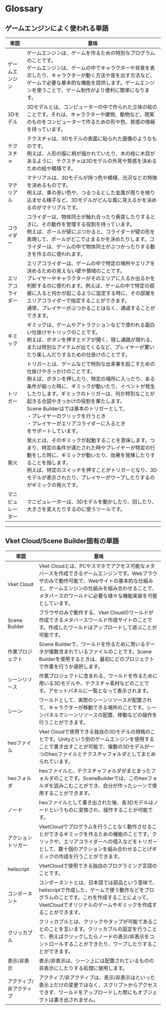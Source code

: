 # Glossary

## ゲームエンジンによく使われる単語

| 単語 | 意味 |
|----|----|
| ゲームエンジン | ゲームエンジンは、ゲームを作るための特別なプログラムのことです。<br>ゲームエンジンは、ゲームの中でキャラクターや背景を表示したり、キャラクターが動く方法や音を出す方法など、ゲームで必要な基本的な機能を提供します。ゲームエンジンを使うことで、ゲーム制作がより便利に簡単になります。 |
| 3Dモデル | 3Dモデルとは、コンピューターの中で作られた立体の絵のことです。それは、キャラクターや建物、動物など、現実のものをコンピューターで作るための形や色、質感の情報を持っています。 |
| テクスチャ | テクスチャは、3Dモデルの表面に貼られた画像のようなものです。<br>例えば、人形の服に柄が描かれていたり、木の枝に木目があるように、テクスチャは3Dモデルの外見や質感を決めるための絵や模様です。|
| マテリアル | マテリアルは、3Dモデルが持つ色や模様、光沢などの特徴を決めるものです。<br>例えば、車の赤い色や、つるつるとした金属が周りを映り込ませる様子など、3Dモデルがどんな風に見えるかを決めるのがマテリアルです。|
| コライダー | コライダーは、物体同士が触れ合ったり衝突したりするときに、その動作を管理する役割を持っています。<br>例えば、ボールが壁にぶつかると、コライダーが壁の形を表現して、ボールがどこで止まるかを決めたりします。コライダーは、ゲームの中で物体同士がぶつかったりする動きを作るのに使われます。 |
| エリアコライダー | エリアコライダーは、ゲームの中で特定の場所やエリアを決めるための見えない壁や領域のことです。<br>プレイヤーやキャラクターがそのエリアに入るか出るかを判断するのに使われます。例えば、ゲームの中で特定の部屋に入ると何かが起こるように設定する時に、その部屋をエリアコライダーで指定することができます。<br>通常、プレイヤーがぶつかることはなく、通過することができます。 |
| ギミック | ギミックは、ゲームやアトラクションなどで使われる面白い仕掛けやトリックのことです。<br>例えば、ボタンを押すとドアが開く、隠し通路が現れる、または特別なアイテムが出てくるなど、プレイヤーが驚いたり楽しんだりするための仕掛けのことです。 |
| トリガー | トリガーとは、ゲームなどで特別な出来事を起こすための仕掛けやきっかけのことです。<br>例えば、ボタンを押したり、特定の場所に入ったり、ある条件が揃った時に、ギミックが動いたり、イベントが発生したりします。ギミックのトリガーは、何か特別なことが起きる合図やきっかけの役割を果たします。<br>Scene Builderはでは基本のトリガーとして、 <br> ・プレイヤーのクリックを行うとき <br> ・プレイヤーがエリアコライダーに入るとき <br> をサポートしています。 |
| 発火 | 発火とは、そのギミックが起動することを意味します。つまり、特定の条件が満たされた時やプレイヤーが特定の行動をした時に、ギミックが動いたり、効果を発揮したりすることを指します。<br> 例えば、特定のスイッチを押すことがトリガーとなり、3Dモデルが表示されたり、プレイヤーがワープしたりするのがギミックの発火です。 |
| マニピュレーター | マニピュレーターは、3Dモデルを動かしたり、回したり、大きさを変えたりするのに使うツールです。 |

---

## Vket Cloud/Scene Builder固有の単語

| 単語 | 意味 |
|----|----|
| Vket Cloud | Vket Cloudとは、PCやスマホでアクセス可能なメタバースを作成できるゲームエンジンです。Webブラウザのみで動作可能で、Webサイトの基本的な仕組みと、ゲームエンジンの仕組みを組み合わせることで、メタバースのワールドに必要な様々な機能実装を可能としています。 |
| Scene Builder | ブラウザのみで動作する、Vket Cloudのワールドが作成できるメタバースワールド作成サイトのことです。作成したワールドはアップロードして遊ぶことが可能です。 |
| 作業プロジェクト | Scene Builderで、ワールドを作るために用いるデータが複数含まれているファイルのことです。Scene Builderを使用するときは、最初にどのプロジェクトで作業を行うか選択します。 |
| シーンリソース | 作業プロジェクトに含まれる、ワールドを作るために用いる3Dモデルや、テクスチャ素材などのことです。アセットパネルに一覧となって表示されます。 |
| シーン | ワールドとして、実際のシーンリソースが配置されて、キャラクターが移動できる場所のことです。シーンパネルでシーンリソースの配置、移動などの操作を行うことができます。 |
| heoファイル | Vket Cloudで使用できる独自の3Dモデルの規格のことです。Unityという別のゲームエンジンを使用することで書き出すことが可能で、複数の3Dモデルが一つのheoファイルとテクスチャフォルダとしてまとめられています。 |
| heoフォルダ | heoファイルと、テクスチャフォルダがまとまったフォルダのことです。SceneBuilderでは、このheoフォルダを読みこむことができ、自分が作ったシーンで使用することができます。 |
| ノード | heoファイルとして書き出された後、各3Dモデルはノードというものに変換され、操作することが可能です。 |
| アクショントリガー | VketCloudでプログラムを行うことなく動作させることができるギミックを作るための機能のことです。クリックや、エリアコライダーへの侵入などをトリガーとして、数十個のアクションを組み合わせることげギミックの作成を行うことができます。 |
| heliscript | VketCloudで使用できる独自のプログラミング言語のことです。 |
| コンポーネント | コンポーネントとは、日本語では部品という意味で、heliscriptで作成した、ゲームで使う動作などをプログラムのことです。これを作成することによって、VketCloudでオリジナルのゲームやギミックを作成することができます。 |
| クリッカブル | クリッカブルとは、クリックやタップが可能であることのことを言います。クリッカブルの設定を行うことで、例えばクリックしたらノードの表示/非表示をコントロールすることができたり、ワープしたりすることができます。 |
| 表示/非表示 | 表示/非表示は、シーン上には配置されているものの非表示にしたりする処理に使用します。 |
| アクティブ/非アクティブ | アクティブ/非アクティブは、表示/非表示はといった表示上だけの変更ではなく、スクリプトからアクセスできず、ワールドをアップロードした際にもオブジェクトは書き出されません。 |
